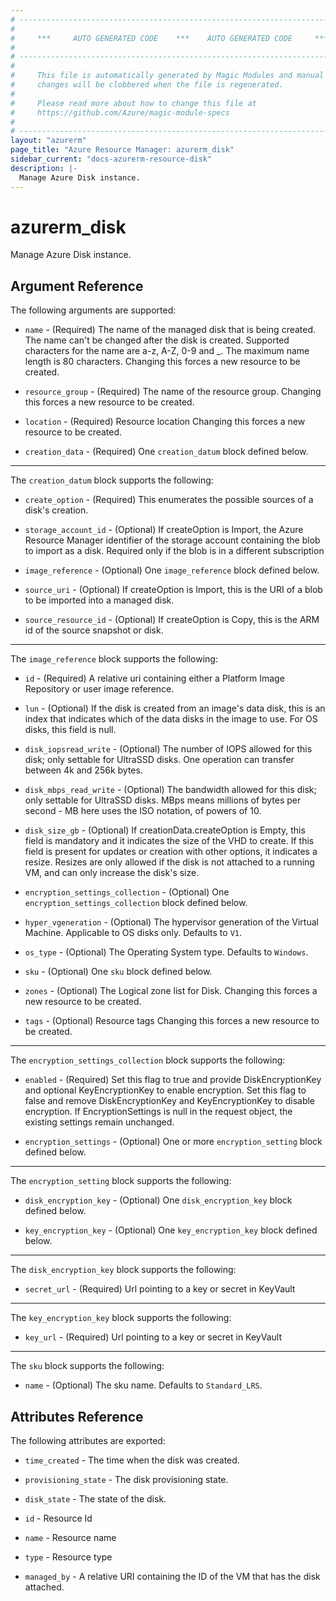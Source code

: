 ```yaml
---
# ----------------------------------------------------------------------------
#
#     ***     AUTO GENERATED CODE    ***    AUTO GENERATED CODE     ***
#
# ----------------------------------------------------------------------------
#
#     This file is automatically generated by Magic Modules and manual
#     changes will be clobbered when the file is regenerated.
#
#     Please read more about how to change this file at
#     https://github.com/Azure/magic-module-specs
#
# ----------------------------------------------------------------------------
layout: "azurerm"
page_title: "Azure Resource Manager: azurerm_disk"
sidebar_current: "docs-azurerm-resource-disk"
description: |-
  Manage Azure Disk instance.
---
```


# azurerm_disk

Manage Azure Disk instance.


## Argument Reference

The following arguments are supported:

* `name` - (Required) The name of the managed disk that is being created. The name can't be changed after the disk is created. Supported characters for the name are a-z, A-Z, 0-9 and _. The maximum name length is 80 characters. Changing this forces a new resource to be created.

* `resource_group` - (Required) The name of the resource group. Changing this forces a new resource to be created.

* `location` - (Required) Resource location Changing this forces a new resource to be created.

* `creation_data` - (Required) One `creation_datum` block defined below.

---

The `creation_datum` block supports the following:

* `create_option` - (Required) This enumerates the possible sources of a disk's creation.

* `storage_account_id` - (Optional) If createOption is Import, the Azure Resource Manager identifier of the storage account containing the blob to import as a disk. Required only if the blob is in a different subscription

* `image_reference` - (Optional) One `image_reference` block defined below.

* `source_uri` - (Optional) If createOption is Import, this is the URI of a blob to be imported into a managed disk.

* `source_resource_id` - (Optional) If createOption is Copy, this is the ARM id of the source snapshot or disk.


---

The `image_reference` block supports the following:

* `id` - (Required) A relative uri containing either a Platform Image Repository or user image reference.

* `lun` - (Optional) If the disk is created from an image's data disk, this is an index that indicates which of the data disks in the image to use. For OS disks, this field is null.

* `disk_iopsread_write` - (Optional) The number of IOPS allowed for this disk; only settable for UltraSSD disks. One operation can transfer between 4k and 256k bytes.

* `disk_mbps_read_write` - (Optional) The bandwidth allowed for this disk; only settable for UltraSSD disks. MBps means millions of bytes per second - MB here uses the ISO notation, of powers of 10.

* `disk_size_gb` - (Optional) If creationData.createOption is Empty, this field is mandatory and it indicates the size of the VHD to create. If this field is present for updates or creation with other options, it indicates a resize. Resizes are only allowed if the disk is not attached to a running VM, and can only increase the disk's size.

* `encryption_settings_collection` - (Optional) One `encryption_settings_collection` block defined below.

* `hyper_vgeneration` - (Optional) The hypervisor generation of the Virtual Machine. Applicable to OS disks only. Defaults to `V1`.

* `os_type` - (Optional) The Operating System type. Defaults to `Windows`.

* `sku` - (Optional) One `sku` block defined below.

* `zones` - (Optional) The Logical zone list for Disk. Changing this forces a new resource to be created.

* `tags` - (Optional) Resource tags Changing this forces a new resource to be created.

---

The `encryption_settings_collection` block supports the following:

* `enabled` - (Required) Set this flag to true and provide DiskEncryptionKey and optional KeyEncryptionKey to enable encryption. Set this flag to false and remove DiskEncryptionKey and KeyEncryptionKey to disable encryption. If EncryptionSettings is null in the request object, the existing settings remain unchanged.

* `encryption_settings` - (Optional) One or more `encryption_setting` block defined below.


---

The `encryption_setting` block supports the following:

* `disk_encryption_key` - (Optional) One `disk_encryption_key` block defined below.

* `key_encryption_key` - (Optional) One `key_encryption_key` block defined below.


---

The `disk_encryption_key` block supports the following:

* `secret_url` - (Required) Url pointing to a key or secret in KeyVault

---

The `key_encryption_key` block supports the following:

* `key_url` - (Required) Url pointing to a key or secret in KeyVault

---

The `sku` block supports the following:

* `name` - (Optional) The sku name. Defaults to `Standard_LRS`.

## Attributes Reference

The following attributes are exported:

* `time_created` - The time when the disk was created.

* `provisioning_state` - The disk provisioning state.

* `disk_state` - The state of the disk.

* `id` - Resource Id

* `name` - Resource name

* `type` - Resource type

* `managed_by` - A relative URI containing the ID of the VM that has the disk attached.

